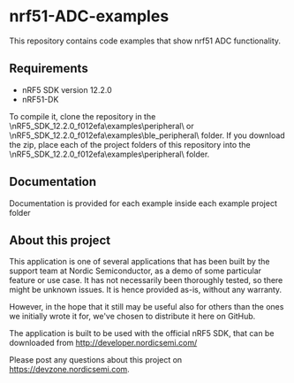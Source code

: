 nrf51-ADC-examples
==================

 This repository contains code examples that show nrf51 ADC functionality.
 
Requirements
------------
- nRF5 SDK version 12.2.0
- nRF51-DK

To compile it, clone the repository in the \nRF5_SDK_12.2.0_f012efa\examples\peripheral\ or \nRF5_SDK_12.2.0_f012efa\examples\ble_peripheral\ folder.  If you download the zip, place each of the project folders of this repository into the \nRF5_SDK_12.2.0_f012efa\examples\peripheral\ folder.

Documentation
-----------------
Documentation is provided for each example inside each example project folder

About this project
------------------
This application is one of several applications that has been built by the support team at Nordic Semiconductor, as a demo of some particular feature or use case. It has not necessarily been thoroughly tested, so there might be unknown issues. It is hence provided as-is, without any warranty. 

However, in the hope that it still may be useful also for others than the ones we initially wrote it for, we've chosen to distribute it here on GitHub. 

The application is built to be used with the official nRF5 SDK, that can be downloaded from http://developer.nordicsemi.com/

Please post any questions about this project on https://devzone.nordicsemi.com.
